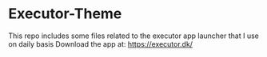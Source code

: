 ﻿# Executor-Theme
This repo includes some files related to the executor app launcher that I use on daily basis
Download the app at: https://executor.dk/
